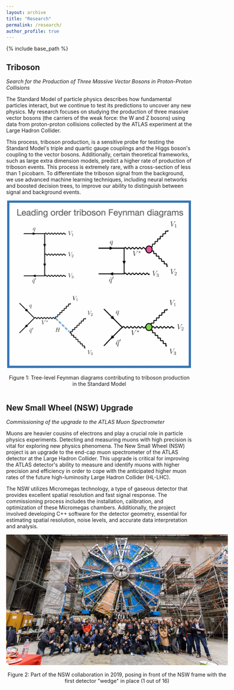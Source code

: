 ```yaml
---
layout: archive
title: "Research"
permalink: /research/
author_profile: true
---
```



{% include base_path %}


## Triboson 

*Search for the Production of Three Massive Vector Bosons in Proton-Proton Collisions*

The Standard Model of particle physics describes how fundamental particles interact, but we continue to test its predictions to uncover any new physics. My research focuses on studying the production of three massive vector bosons (the carriers of the weak force: the W and Z bosons) using data from proton-proton collisions collected by the ATLAS experiment at the Large Hadron Collider. 

This process, triboson production, is a sensitive probe for testing the Standard Model's triple and quartic gauge couplings and the Higgs boson's coupling to the vector bosons. Additionally, certain theoretical frameworks, such as large extra dimension models, predict a higher rate of production of triboson events. This process is extremely rare, with a cross-section of less than 1 picobarn. To differentiate the triboson signal from the background, we use advanced machine learning techniques, including neural networks and boosted decision trees, to improve our ability to distinguish between signal and background events.

<div style="text-align: center;">
    <div style="display: inline-block; width: 500px;">
        <img src="/files/images/triboson_feynman_diagrams.png" alt="drawing" width="500"/>
        <p style="text-align: center;">Figure 1: Tree-level Feynman diagrams contributing to triboson production in the Standard Model</p>
    </div>
</div>

## New Small Wheel (NSW) Upgrade

*Commissioning of the upgrade to the ATLAS Muon Spectrometer*

Muons are heavier cousins of electrons and play a crucial role in particle physics experiments. Detecting and measuring muons with high precision is vital for exploring new physics phenomena. The New Small Wheel (NSW) project is an upgrade to the end-cap muon spectrometer of the ATLAS detector at the Large Hadron Collider. This upgrade is critical for improving the ATLAS detector's ability to measure and identify muons with higher precision and efficiency in order to cope with the anticipated higher muon rates of the future high-luminosity Large Hadron Collider (HL-LHC). 

The NSW utilizes Micromegas technology, a type of gaseous detector that provides excellent spatial resolution and fast signal response. The commissioning process includes the installation, calibration, and optimization of these Micromegas chambers. Additionally, the project involved developing C++ software for the detector geometry, essential for estimating spatial resolution, noise levels, and accurate data interpretation and analysis.

<div style="text-align: center;">
    <div style="display: inline-block; width: 600px;">
        <img src="/files/images/nsw.jpeg" alt="drawing" width="600"/>
        <p style="text-align: center;">Figure 2: Part of the NSW collaboration in 2019, posing in front of the NSW frame with the first detector "wedge" in place (1 out of 16)</p>
    </div>
</div>
